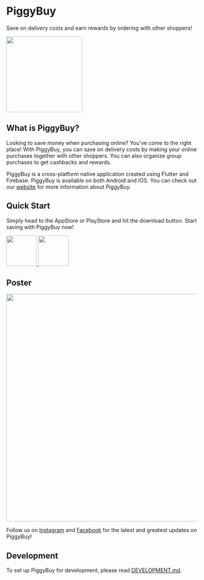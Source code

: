 # PiggyBuy
Save on delivery costs and earn rewards by ordering with other shoppers! 

<img src="https://user-images.githubusercontent.com/46853051/99899876-67794380-2ce7-11eb-89d7-2b637cae33a4.png" height="200" />

## What is PiggyBuy?
Looking to save money when purchasing online? You've come to the right place! With PiggyBuy, you can save on delivery costs by making your online purchases together with other shoppers. You can also organize group purchases to get cashbacks and rewards. 

PiggyBuy is a cross-platform native application created using Flutter and Firebase. PiggyBuy is available on both Android and IOS. You can check out our [website](https://piggybuy.app/) for more information about PiggyBuy.

## Quick Start 
Simply head to the AppStore or PlayStore and hit the download button. Start saving with PiggyBuy now!

<a href="http://piggybuy.app.link/EPnehatPibb"> <img src="https://piggybuy.app/static/appStore-acb97b548079dbbe3541853195505bc8.svg" height="80" /> </a> <a href="https://play.google.com/store/apps/details?id=com.team8.groupbuyapp"> <img src="https://piggybuy.app/static/playStore-db9b21a1c41f3dcd9731e1e7acfdbb57.png" height="80" /> </a>

## Poster
<img src="https://user-images.githubusercontent.com/46853051/99901098-11a89980-2cef-11eb-972e-a539e3a6bafc.png" width="600"/>

Follow us on [Instagram](https://www.instagram.com/piggybuy.app/) and [Facebook](https://www.facebook.com/piggybuyapp) for the latest and greatest updates on PiggyBuy!

## Development
To set up PiggyBuy for development, please read [DEVELOPMENT.md](https://github.com/cs3216team8/groupbuyapp/blob/main/DEVELOPMENT.md).
